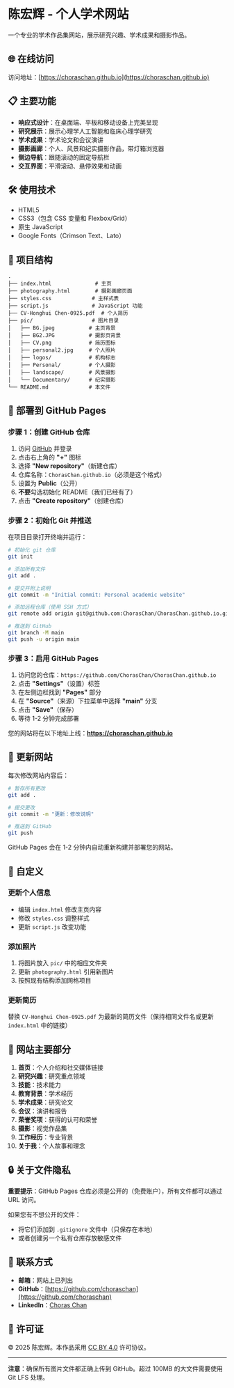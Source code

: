 # 陈宏辉 - 个人学术网站

一个专业的学术作品集网站，展示研究兴趣、学术成果和摄影作品。

## 🌐 在线访问
访问地址：[https://choraschan.github.io](https://choraschan.github.io)

## 📋 主要功能

- **响应式设计**：在桌面端、平板和移动设备上完美呈现
- **研究展示**：展示心理学人工智能和临床心理学研究
- **学术成果**：学术论文和会议演讲
- **摄影画廊**：个人、风景和纪实摄影作品，带灯箱浏览器
- **侧边导航**：跟随滚动的固定导航栏
- **交互界面**：平滑滚动、悬停效果和动画

## 🛠️ 使用技术

- HTML5
- CSS3（包含 CSS 变量和 Flexbox/Grid）
- 原生 JavaScript
- Google Fonts（Crimson Text、Lato）

## 📁 项目结构


```
.
├── index.html              # 主页
├── photography.html        # 摄影画廊页面
├── styles.css             # 主样式表
├── script.js              # JavaScript 功能
├── CV-Honghui Chen-0925.pdf  # 个人简历
├── pic/                   # 图片目录
│   ├── BG.jpeg           # 主页背景
│   ├── BG2.JPG           # 摄影页背景
│   ├── CV.png            # 简历图标
│   ├── personal2.jpg     # 个人照片
│   ├── logos/            # 机构标志
│   ├── Personal/         # 个人摄影
│   ├── landscape/        # 风景摄影
│   └── Documentary/      # 纪实摄影
└── README.md             # 本文件
```

## 🚀 部署到 GitHub Pages

### 步骤 1：创建 GitHub 仓库

1. 访问 [GitHub](https://github.com) 并登录
2. 点击右上角的 **"+"** 图标
3. 选择 **"New repository"**（新建仓库）
4. 仓库名称：`ChorasChan.github.io`（必须是这个格式）
5. 设置为 **Public**（公开）
6. **不要**勾选初始化 README（我们已经有了）
7. 点击 **"Create repository"**（创建仓库）

### 步骤 2：初始化 Git 并推送

在项目目录打开终端并运行：

```bash
# 初始化 git 仓库
git init

# 添加所有文件
git add .

# 提交并附上说明
git commit -m "Initial commit: Personal academic website"

# 添加远程仓库（使用 SSH 方式）
git remote add origin git@github.com:ChorasChan/ChorasChan.github.io.git

# 推送到 GitHub
git branch -M main
git push -u origin main
```

### 步骤 3：启用 GitHub Pages

1. 访问您的仓库：`https://github.com/ChorasChan/ChorasChan.github.io`
2. 点击 **"Settings"**（设置）标签
3. 在左侧边栏找到 **"Pages"** 部分
4. 在 **"Source"**（来源）下拉菜单中选择 **"main"** 分支
5. 点击 **"Save"**（保存）
6. 等待 1-2 分钟完成部署

您的网站将在以下地址上线：**https://choraschan.github.io**

## 🔄 更新网站

每次修改网站内容后：

```bash
# 暂存所有更改
git add .

# 提交更改
git commit -m "更新：修改说明"

# 推送到 GitHub
git push
```

GitHub Pages 会在 1-2 分钟内自动重新构建并部署您的网站。

## 📝 自定义

### 更新个人信息

- 编辑 `index.html` 修改主页内容
- 修改 `styles.css` 调整样式
- 更新 `script.js` 改变功能

### 添加照片

1. 将图片放入 `pic/` 中的相应文件夹
2. 更新 `photography.html` 引用新图片
3. 按照现有结构添加网格项目

### 更新简历

替换 `CV-Honghui Chen-0925.pdf` 为最新的简历文件（保持相同文件名或更新 `index.html` 中的链接）

## 🌟 网站主要部分

1. **首页**：个人介绍和社交媒体链接
2. **研究兴趣**：研究重点领域
3. **技能**：技术能力
4. **教育背景**：学术经历
5. **学术成果**：研究论文
6. **会议**：演讲和报告
7. **荣誉奖项**：获得的认可和荣誉
8. **摄影**：视觉作品集
9. **工作经历**：专业背景
10. **关于我**：个人故事和理念

## 🔒 关于文件隐私

**重要提示**：GitHub Pages 仓库必须是公开的（免费账户），所有文件都可以通过 URL 访问。

如果您有不想公开的文件：
- 将它们添加到 `.gitignore` 文件中（只保存在本地）
- 或者创建另一个私有仓库存放敏感文件

## 📧 联系方式

- **邮箱**：网站上已列出
- **GitHub**：[https://github.com/choraschan](https://github.com/choraschan)
- **LinkedIn**：[Choras Chan](https://www.linkedin.com/in/choras-chan-33b7502b7/)

## 📄 许可证

© 2025 陈宏辉。本作品采用 [CC BY 4.0](https://creativecommons.org/licenses/by/4.0/) 许可协议。

---

**注意**：确保所有图片文件都正确上传到 GitHub。超过 100MB 的大文件需要使用 Git LFS 处理。

